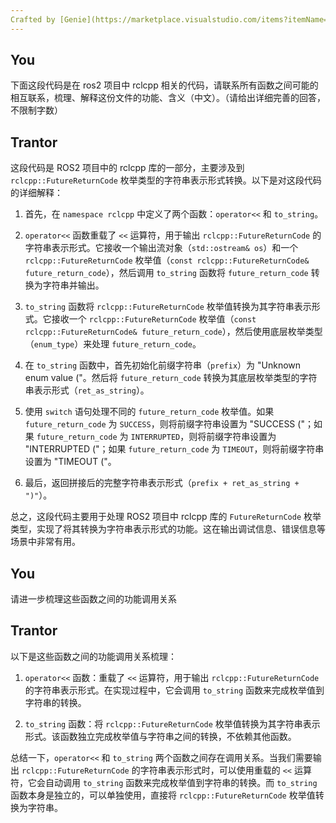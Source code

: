 ```yaml
---
Crafted by [Genie](https://marketplace.visualstudio.com/items?itemName=genieai.chatgpt-vscode)
---
```


## You

下面这段代码是在 ros2 项目中 rclcpp 相关的代码，请联系所有函数之间可能的相互联系，梳理、解释这份文件的功能、含义（中文）。（请给出详细完善的回答，不限制字数）

## Trantor

这段代码是 ROS2 项目中的 rclcpp 库的一部分，主要涉及到 `rclcpp::FutureReturnCode` 枚举类型的字符串表示形式转换。以下是对这段代码的详细解释：

1. 首先，在 `namespace rclcpp` 中定义了两个函数：`operator<<` 和 `to_string`。

2. `operator<<` 函数重载了 `<<` 运算符，用于输出 `rclcpp::FutureReturnCode` 的字符串表示形式。它接收一个输出流对象（`std::ostream& os`）和一个 `rclcpp::FutureReturnCode` 枚举值（`const rclcpp::FutureReturnCode& future_return_code`），然后调用 `to_string` 函数将 `future_return_code` 转换为字符串并输出。

3. `to_string` 函数将 `rclcpp::FutureReturnCode` 枚举值转换为其字符串表示形式。它接收一个 `rclcpp::FutureReturnCode` 枚举值（`const rclcpp::FutureReturnCode& future_return_code`），然后使用底层枚举类型（`enum_type`）来处理 `future_return_code`。

4. 在 `to_string` 函数中，首先初始化前缀字符串（`prefix`）为 "Unknown enum value ("。然后将 `future_return_code` 转换为其底层枚举类型的字符串表示形式（`ret_as_string`）。

5. 使用 `switch` 语句处理不同的 `future_return_code` 枚举值。如果 `future_return_code` 为 `SUCCESS`，则将前缀字符串设置为 "SUCCESS ("；如果 `future_return_code` 为 `INTERRUPTED`，则将前缀字符串设置为 "INTERRUPTED ("；如果 `future_return_code` 为 `TIMEOUT`，则将前缀字符串设置为 "TIMEOUT ("。

6. 最后，返回拼接后的完整字符串表示形式（`prefix + ret_as_string + ")"`）。

总之，这段代码主要用于处理 ROS2 项目中 rclcpp 库的 `FutureReturnCode` 枚举类型，实现了将其转换为字符串表示形式的功能。这在输出调试信息、错误信息等场景中非常有用。

## You

请进一步梳理这些函数之间的功能调用关系

## Trantor

以下是这些函数之间的功能调用关系梳理：

1. `operator<<` 函数：重载了 `<<` 运算符，用于输出 `rclcpp::FutureReturnCode` 的字符串表示形式。在实现过程中，它会调用 `to_string` 函数来完成枚举值到字符串的转换。

2. `to_string` 函数：将 `rclcpp::FutureReturnCode` 枚举值转换为其字符串表示形式。该函数独立完成枚举值与字符串之间的转换，不依赖其他函数。

总结一下，`operator<<` 和 `to_string` 两个函数之间存在调用关系。当我们需要输出 `rclcpp::FutureReturnCode` 的字符串表示形式时，可以使用重载的 `<<` 运算符，它会自动调用 `to_string` 函数来完成枚举值到字符串的转换。而 `to_string` 函数本身是独立的，可以单独使用，直接将 `rclcpp::FutureReturnCode` 枚举值转换为字符串。
